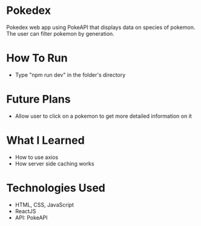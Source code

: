 # Pokedex
Pokedex web app using PokeAPI that displays data on species of pokemon. The user can filter pokemon by generation.

# How To Run
* Type "npm run dev" in the folder's directory

# Future Plans
* Allow user to click on a pokemon to get more detailed information on it

# What I Learned
* How to use axios
* How server side caching works

# Technologies Used
* HTML, CSS, JavaScript
* ReactJS
* API: PokeAPI
